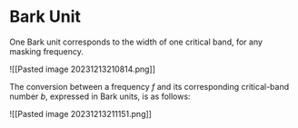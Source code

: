 # Bark Unit

One Bark unit corresponds to the width of one critical band, for any masking frequency.

![[Pasted image 20231213210814.png]]

The conversion between a frequency $f$ and its corresponding critical-band number $b$, expressed in Bark units, is as follows:

![[Pasted image 20231213211151.png]]